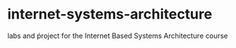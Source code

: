 # internet-systems-architecture
labs and ṕroject for the Internet Based Systems Architecture course
